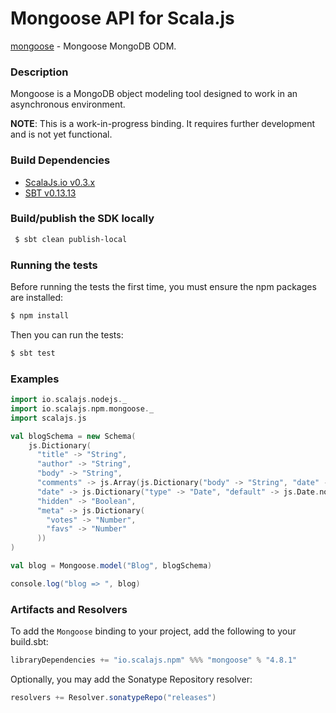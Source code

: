 Mongoose API for Scala.js
================================
[mongoose](https://www.npmjs.com/package/mongoose) - Mongoose MongoDB ODM.

### Description

Mongoose is a MongoDB object modeling tool designed to work in an asynchronous environment.

**NOTE**: This is a work-in-progress binding. It requires further development and is not yet functional.

### Build Dependencies

* [ScalaJs.io v0.3.x](https://github.com/scalajs-io/scalajs.io)
* [SBT v0.13.13](http://www.scala-sbt.org/download.html)

### Build/publish the SDK locally

```bash
 $ sbt clean publish-local
```

### Running the tests

Before running the tests the first time, you must ensure the npm packages are installed:

```bash
$ npm install
```

Then you can run the tests:

```bash
$ sbt test
```

### Examples

```scala
import io.scalajs.nodejs._
import io.scalajs.npm.mongoose._
import scalajs.js

val blogSchema = new Schema(
    js.Dictionary(
      "title" -> "String",
      "author" -> "String",
      "body" -> "String",
      "comments" -> js.Array(js.Dictionary("body" -> "String", "date" -> "Date")),
      "date" -> js.Dictionary("type" -> "Date", "default" -> js.Date.now),
      "hidden" -> "Boolean",
      "meta" -> js.Dictionary(
        "votes" -> "Number",
        "favs" -> "Number"
      ))
)

val blog = Mongoose.model("Blog", blogSchema)

console.log("blog => ", blog)
```

### Artifacts and Resolvers

To add the `Mongoose` binding to your project, add the following to your build.sbt:  

```sbt
libraryDependencies += "io.scalajs.npm" %%% "mongoose" % "4.8.1"
```

Optionally, you may add the Sonatype Repository resolver:

```sbt   
resolvers += Resolver.sonatypeRepo("releases") 
```
